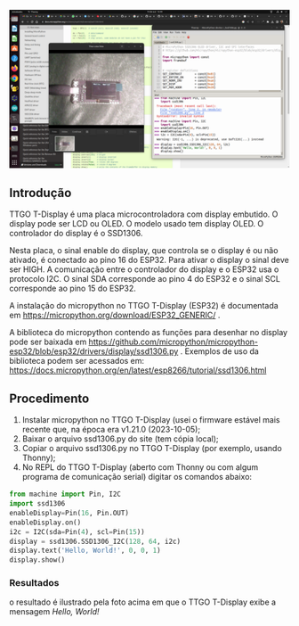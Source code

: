 
![foto ttgo-tdisplay com oled](Captura%20de%20tela%20de%202023-10-19%2015-49-46.png)

## Introdução

TTGO T-Display é uma placa microcontroladora com display embutido. O display pode ser LCD ou OLED. O modelo usado tem display OLED. O controlador do display é o SSD1306.

Nesta placa, o sinal enable do display, que controla se o display é ou não ativado, é conectado ao pino 16 do ESP32. Para ativar o display o sinal deve ser HIGH. A comunicação entre o controlador do display e o ESP32 usa o protocolo I2C. O sinal SDA corresponde ao pino 4 do ESP32 e o sinal SCL corresponde ao pino 15 do ESP32.

A instalação do micropython no TTGO T-Display (ESP32) é documentada em https://micropython.org/download/ESP32_GENERIC/ .

A biblioteca do micropython contendo as funções para desenhar no display pode ser baixada em https://github.com/micropython/micropython-esp32/blob/esp32/drivers/display/ssd1306.py . Exemplos de uso da biblioteca podem ser acessados em: https://docs.micropython.org/en/latest/esp8266/tutorial/ssd1306.html

## Procedimento

1. Instalar micropython no TTGO T-Display (usei o firmware estável mais recente que, na época era v1.21.0 (2023-10-05);
2. Baixar o arquivo ssd1306.py do site (tem cópia local);
3. Copiar o arquivo ssd1306.py no TTGO T-Display (por exemplo, usando Thonny);
4. No REPL do TTGO T-Display (aberto com Thonny ou com algum programa de comunicação serial) digitar os comandos abaixo:

```python
from machine import Pin, I2C
import ssd1306
enableDisplay=Pin(16, Pin.OUT)
enableDisplay.on()
i2c = I2C(sda=Pin(4), scl=Pin(15))
display = ssd1306.SSD1306_I2C(128, 64, i2c)
display.text('Hello, World!', 0, 0, 1)
display.show()
```

### Resultados

o resultado é ilustrado pela foto acima em que o TTGO T-Display exibe a mensagem *Hello, World!*


